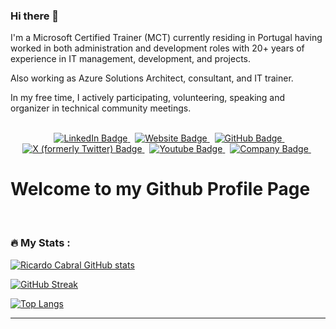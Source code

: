 ### Hi there 👋

I'm a Microsoft Certified Trainer (MCT) currently residing in Portugal having worked in both administration and development roles with 20+ years of experience in IT management, development, and projects.

Also working as Azure Solutions Architect, consultant, and IT trainer.

In my free time, I actively participating, volunteering, speaking and organizer in technical community meetings.

<br/>

<div id="badges" align="center">
  &nbsp;
  <a href="https://www.linkedin.com/in/rrcabral">
    <img src="https://img.shields.io/badge/LinkedIn-blue?style=for-the-badge&logo=linkedin&logoColor=white" alt="LinkedIn Badge"/>
  </a>
  &nbsp;
   <a href="https://www.rramoscabral.com">
    <img src="https://img.shields.io/badge/Website-blue?style=for-the-badge&logo=website&logoColor=white" alt="Website Badge"/>
  </a>
  &nbsp;
  <a href="https://github.com/rramoscabral/">
    <img src="https://img.shields.io/badge/GitHub-blue?style=for-the-badge&logo=github&logoColor=white" alt="GitHub Badge"/>
  </a>
  &nbsp;
  <a href="https://twitter.com/rramoscabral">
    <img src="https://img.shields.io/badge/Twitter-blue?style=for-the-badge&logo=x&logoColor=white" alt="X (formerly Twitter) Badge"/>
  </a>
  &nbsp;
  <a href="https://www.youtube.com/channel/UCKClueNUPLPluB6WIY3Joug">
    <img src="https://img.shields.io/badge/Youtube-blue?style=for-the-badge&logo=youtube&logoColor=white" alt="Youtube Badge"/>
  </a>
  &nbsp;
  <a href="https://www.nworkit.pt">
    <img src="https://img.shields.io/badge/Company-blue?style=for-the-badge&logo=website&logoColor=white" alt="Company Badge"/>
  </a>
  &nbsp;
</div>

<h1>
Welcome to my Github Profile Page
</h1>
</div>

<br>


### :fire: My Stats :
[![Ricardo Cabral GitHub stats](https://github-readme-stats.vercel.app/api?username=rramoscabral\&rank_icon=github)](https://github.com/anuraghazra/github-readme-stats)

<!-- [![Ricardo Cabral GitHub stats](https://github-readme-stats.vercel.app/api?username=rramoscabral)](https://github.com/anuraghazra/github-readme-stats) -->

[![GitHub Streak](http://github-readme-streak-stats.herokuapp.com?user=rramoscabral&theme=cobalt)](https://git.io/streak-stats)

<!-- [![Top Langs](https://github-readme-stats.vercel.app/api/top-langs/?username=rramoscabral)](https://github.com/anuraghazra/github-readme-stats) -->

[![Top Langs](https://github-readme-stats.vercel.app/api/top-langs/?username=rramoscabral&hide=TeX&layout=compact)](https://github.com/anuraghazra/github-readme-stats)

<!-- [![WakaTime stats](https://github-readme-stats.vercel.app/api/wakatime?username=rramoscabral)](https://github.com/anuraghazra/github-readme-stats) -->
---

<!--
## Don't Miss My Twitter Activities
[![github-readme-twitter](https://github-readme-twitter.gazf.vercel.app/api?id=rramoscabral&layout=wide)](https://github.com/gazf/github-readme-twitter)
-->
